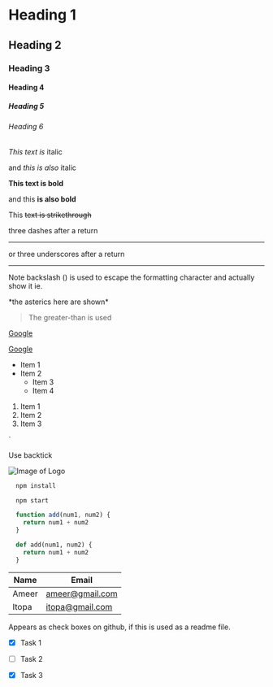 <!-- Headings  -->
# Heading 1

## Heading 2

### Heading 3

#### Heading 4

##### Heading 5

###### Heading 6

<!-- Italics -->

*This text is* italic

and _this is also_ italic 

<!-- Strong -->

**This text is bold**

and this __is also bold__

<!-- Strikethrough -->

This ~~text is strikethrough~~

<!-- Horizontal rule -->

three dashes after a return

---

or three underscores after a return

___

Note backslash (\) is used to escape the formatting character and actually show it
ie.

\*the asterics here are shown\*

<!-- Blockquote -->

>The greater-than is used

<!-- Links -->

[Google](https://www.google.com)

<!-- Limks with title when hovered -->

[Google](https://www.google.com "Google Home")

<!-- UL -->
* Item 1
* Item 2
  * Item 3
  * Item 4

<!-- OL -->
1. Item 1
1. Item 2
1. Item 3

<!-- Inline Code Blocks -->
`<p>Use backtick</p>

<!-- Images -->
![Image of Logo](https://markdown-here.com/img/icon256.png)


<!-- Github Markdown -->

<!-- Code Blocks -->

```bash
  npm install

  npm start
```

```javascript
  function add(num1, num2) {
    return num1 + num2
  }
```

```python
  def add(num1, num2) {
    return num1 + num2
  }
```

<!-- Tables -->
|Name  |Email            |
|------|-----------------|
|Ameer |ameer@gmail.com  |
|Itopa |itopa@gmail.com  |

<!-- Task Lists -->
Appears as check boxes on github, if this is used as a readme file.

* [X] Task 1
* [ ] Task 2
* [X] Task 3

